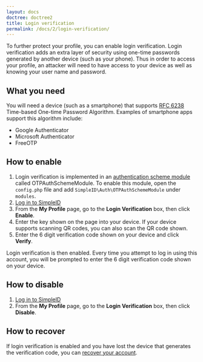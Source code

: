 ```yaml
---
layout: docs
doctree: doctree2
title: Login verification
permalink: /docs/2/login-verification/
---
```


To further protect your profile, you can enable login verification.  Login verification adds an extra layer of security using one-time passwords generated by another device (such as your phone).  Thus in order to access your profile, an attacker will need to have access to your device as well as knowing your user name and password.

## What you need

You will need a device (such as a smartphone) that supports [RFC 6238](http://tools.ietf.org/html/rfc6238) Time-based One-time Password Algorithm.  Examples of smartphone apps support this algorithm include:

- Google Authenticator
- Microsoft Authenticator
- FreeOTP

## How to enable

1. Login verification is implemented in an [authentication scheme module](/docs/2/auth-schemes) called OTPAuthSchemeModule.
   To enable this module, open the `config.php` file and add `SimpleID\Auth\OTPAuthSchemeModule` under `modules`.
2. [Log in to SimpleID](/docs/2/login)
3. From the **My Profile** page, go to the **Login Verification** box, then click **Enable**.
4. Enter the key shown on the page into your device.  If your device supports scanning QR codes, you can also scan the QR code shown.
5. Enter the 6 digit verification code shown on your device and click **Verify**.

Login verification is then enabled.  Every time you attempt to log in using this account, you will be prompted to enter the 6 digit verification code shown on your device.

## How to disable

1. [Log in to SimpleID](/docs/2/login)
2. From the **My Profile** page, go to the **Login Verification** box, then click **Disable**.

## How to recover

If login verification is enabled and you have lost the device that generates the verification code, you can [recover your account](/docs/2/common-problems#otp).